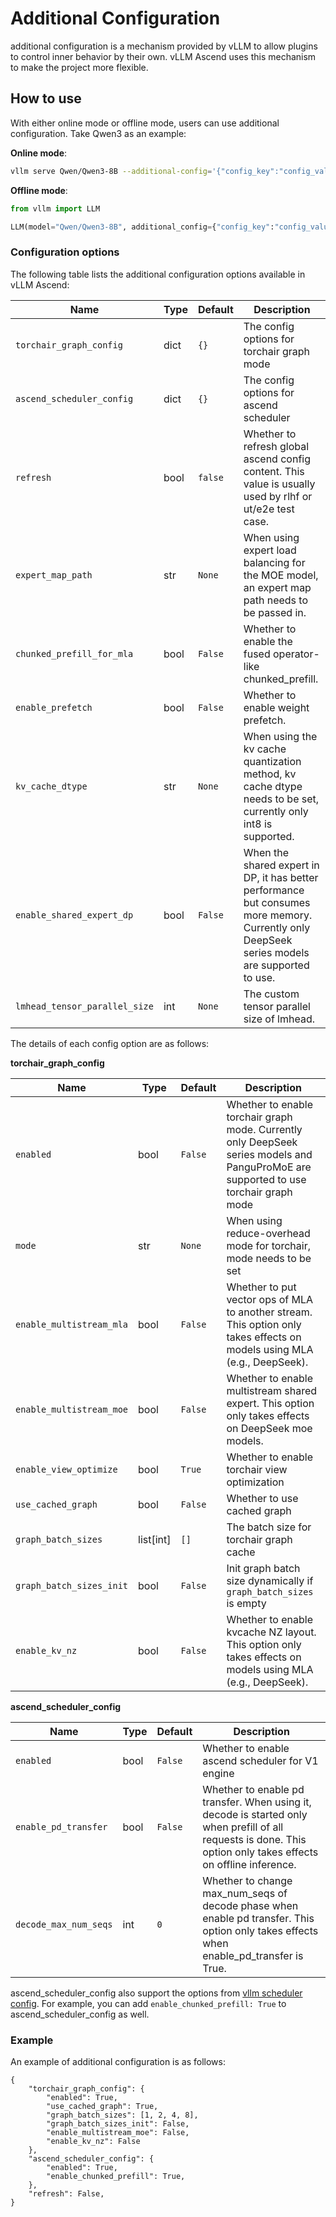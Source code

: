 # Additional Configuration

additional configuration is a mechanism provided by vLLM to allow plugins to control inner behavior by their own. vLLM Ascend uses this mechanism to make the project more flexible.

## How to use

With either online mode or offline mode, users can use additional configuration. Take Qwen3 as an example:

**Online mode**:

```bash
vllm serve Qwen/Qwen3-8B --additional-config='{"config_key":"config_value"}'
```

**Offline mode**:

```python
from vllm import LLM

LLM(model="Qwen/Qwen3-8B", additional_config={"config_key":"config_value"})
```

### Configuration options

The following table lists the additional configuration options available in vLLM Ascend:

| Name                          | Type | Default | Description                                                                                   |
|-------------------------------| ---- |------|-----------------------------------------------------------------------------------------------|
| `torchair_graph_config`       | dict | `{}` | The config options for torchair graph mode                                                    |
| `ascend_scheduler_config`     | dict | `{}` | The config options for ascend scheduler                                                       |
| `refresh`                     | bool | `false` | Whether to refresh global ascend config content. This value is usually used by rlhf or ut/e2e test case.     |
| `expert_map_path`             | str  | `None` | When using expert load balancing for the MOE model, an expert map path needs to be passed in. |
| `chunked_prefill_for_mla`     | bool | `False` | Whether to enable the fused operator-like chunked_prefill. |
| `enable_prefetch`     | bool | `False` | Whether to enable weight prefetch. |
| `kv_cache_dtype`     | str | `None` | When using the kv cache quantization method, kv cache dtype needs to be set, currently only int8 is supported. |
| `enable_shared_expert_dp`     | bool | `False` | When the shared expert in DP, it has better performance but consumes more memory. Currently only DeepSeek series models are supported to use. |
| `lmhead_tensor_parallel_size` | int | `None` | The custom tensor parallel size of lmhead. |

The details of each config option are as follows:

**torchair_graph_config**

| Name | Type | Default | Description |
| ---- | ---- | ------- | ----------- |
| `enabled` | bool | `False` | Whether to enable torchair graph mode. Currently only DeepSeek series models and PanguProMoE are supported to use torchair graph mode |
| `mode` | str | `None` | When using reduce-overhead mode for torchair, mode needs to be set |
| `enable_multistream_mla`| bool | `False` | Whether to put vector ops of MLA to another stream. This option only takes effects on models using MLA (e.g., DeepSeek). |
| `enable_multistream_moe`| bool | `False` | Whether to enable multistream shared expert. This option only takes effects on DeepSeek moe models. |
| `enable_view_optimize` | bool | `True` | Whether to enable torchair view optimization |
| `use_cached_graph` | bool | `False` | Whether to use cached graph |
| `graph_batch_sizes` | list[int] | `[]` | The batch size for torchair graph cache |
| `graph_batch_sizes_init` | bool | `False` | Init graph batch size dynamically if `graph_batch_sizes` is empty |
| `enable_kv_nz`| bool | `False` | Whether to enable kvcache NZ layout. This option only takes effects on models using MLA (e.g., DeepSeek). |

**ascend_scheduler_config**

| Name | Type | Default | Description |
| ---- | ---- | ------- | ----------- |
| `enabled` | bool | `False` | Whether to enable ascend scheduler for V1 engine|
| `enable_pd_transfer` | bool | `False` | Whether to enable pd transfer. When using it, decode is started only when prefill of all requests is done. This option only takes effects on offline inference. |
| `decode_max_num_seqs` | int | `0` | Whether to change max_num_seqs of decode phase when enable pd transfer. This option only takes effects when enable_pd_transfer is True. |

ascend_scheduler_config also support the options from [vllm scheduler config](https://docs.vllm.ai/en/stable/api/vllm/config.html#vllm.config.SchedulerConfig). For example, you can add `enable_chunked_prefill: True` to ascend_scheduler_config as well.

### Example

An example of additional configuration is as follows:

```
{
    "torchair_graph_config": {
        "enabled": True,
        "use_cached_graph": True,
        "graph_batch_sizes": [1, 2, 4, 8],
        "graph_batch_sizes_init": False,
        "enable_multistream_moe": False,
        "enable_kv_nz": False
    },
    "ascend_scheduler_config": {
        "enabled": True,
        "enable_chunked_prefill": True,
    },
    "refresh": False,
}
```
